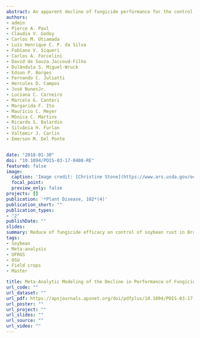 ```yaml
---
abstract: An apparent decline of fungicide performance for the control of soybean rust in Brazil has been reported but the rate at which it has occurred has not been formally quantified. Control efficacy and yield response to three fungicides applied as single active ingredients (a.i.)—azoxystrobin (AZOX), cyproconazole (CYPR), and tebuconazole (TEBU)—and four applied as mixtures—AZOX+CYPR, picoxystrobin + CYPR, pyraclostrobin + epoxiconazole, and trifloxystrobin + prothioconazole (TRIF+PROT)—were summarized using network meta-analytic models fitted to mean severity and yield data from 250 trials (10-year period). The effect of year was tested on both variables in a meta-regression model. Overall control efficacy ranged from 56 to 84%; the three single-a.i. fungicides performed the poorest (56 to 62%). Yield increase for single-a.i. fungicides was as low as 30% but ranged from 47 to 65% for the premixes. Significant declines in both variables were detected for all fungicides except TRIF+PROT. For TEBU, control efficacy (yield response) declined the most_ 78% (18%) to 54% (8%) from 2004–05 to 2013–14. The recent surge of resistant populations of *Phakopsora pachyrhizi* to both demethylation inhibitor and quinone outside inhibitor fungicides is likely the driving force behind a significant decline after 4 years of fungicide use.
authors:
- admin
- Pierce A. Paul
- Claudia V. Godoy
- Carlos M. Utiamada
- Luís Henrique C. P. da Silva
- Fabiano V. Siqueri
- Carlos A. Forcelini
- David de Souza Jaccoud-Filho
- Dulândula S. Miguel-Wruck
- Edson P. Borges
- Fernando C. Juliatti
- Hercules D. Campos
- José NunesJr.
- Luciana C. Carneiro
- Marcelo G. Canteri
- Margarida F. Ito
- Maurício C. Meyer
- Mônica C. Martins
- Ricardo S. Balardin
- Silvânia H. Furlan
- Valtemir J. Carlin
- Emerson M. Del Ponte


date: "2018-01-30"
doi: "10.1094/PDIS-03-17-0408-RE"
featured: false
image:
  caption: 'Image credit: [Christine Stone](https://www.ars.usda.gov/oc/images/photos/jun06/d521-1)'
  focal_point: 
  preview_only: false
projects: []
publication: '*Plant Disease, 102*(4)'
publication_short: ""
publication_types:
- "2"
publishDate: ""
slides: 
summary: Reduce of fungicide efficacy on control of soybean rust in Brazil after ten years of studies.
tags:
- Soybean
- Meta-analysis
- UFRGS
- OSU
- Field crops
- Master

title: Meta-Analytic Modeling of the Decline in Performance of Fungicides for Managing Soybean Rust after a Decade of Use in Brazil
url_code: ""
url_dataset: ""
url_pdf: https://apsjournals.apsnet.org/doi/pdfplus/10.1094/PDIS-03-17-0408-RE
url_poster: ""
url_project: ""
url_slides: ""
url_source: ""
url_video: ""
---
```



